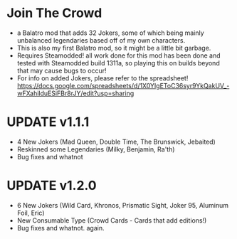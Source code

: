 # Join The Crowd
- a Balatro mod that adds 32 Jokers, some of which being mainly unbalanced legendaries based off of my own characters.
- This is also my first Balatro mod, so it might be a little bit garbage.
- Requires Steamodded! all work done for this mod has been done and tested with Steamodded build 1311a, so playing this on builds beyond that may cause bugs to occur!
- For info on added Jokers, please refer to the spreadsheet! https://docs.google.com/spreadsheets/d/1X0YIgEToC36syr9YkQakUV_-wFXahilduESiFBr8rJY/edit?usp=sharing
# UPDATE v1.1.1
- 4 New Jokers (Mad Queen, Double Time, The Brunswick, Jebaited)
- Reskinned some Legendaries (Milky, Benjamin, Ra'th)
- Bug fixes and whatnot
# UPDATE v1.2.0
- 6 New Jokers (Wild Card, Khronos, Prismatic Sight, Joker 95, Aluminum Foil, Eric)
- New Consumable Type (Crowd Cards - Cards that add editions!)
- Bug fixes and whatnot. again.
